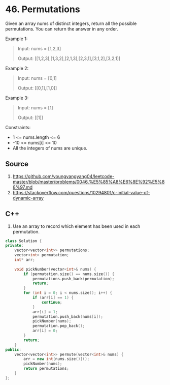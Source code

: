 # 46. Permutations

Given an array nums of distinct integers, return all the possible permutations. You can return the answer in any order. 

Example 1:

> Input: nums = [1,2,3]
> 
> Output: [[1,2,3],[1,3,2],[2,1,3],[2,3,1],[3,1,2],[3,2,1]]

Example 2:

> Input: nums = [0,1]
> 
> Output: [[0,1],[1,0]]

Example 3:

> Input: nums = [1]
> 
> Output: [[1]]

Constraints:

* 1 <= nums.length <= 6
* -10 <= nums[i] <= 10
* All the integers of nums are unique.

## Source
1) https://github.com/youngyangyang04/leetcode-master/blob/master/problems/0046.%E5%85%A8%E6%8E%92%E5%88%97.md
2) https://stackoverflow.com/questions/10294801/c-initial-value-of-dynamic-array

## C++

1) Use an array to record which element has been used in each permutation.
```c++
class Solution {
private:
    vector<vector<int>> permutations;
    vector<int> permutation;
    int* arr;
    
    void pickNumber(vector<int>& nums) {
        if (permutation.size() == nums.size()) {
            permutations.push_back(permutation);
            return;
        }
        for (int i = 0; i < nums.size(); i++) {
            if (arr[i] == 1) {
                continue;
            }
            arr[i] = 1;
            permutation.push_back(nums[i]);
            pickNumber(nums);
            permutation.pop_back();
            arr[i] = 0;
        }
        return;
    }
public:
    vector<vector<int>> permute(vector<int>& nums) {
        arr = new int[nums.size()]();
        pickNumber(nums);
        return permutations;
    }
};
```
